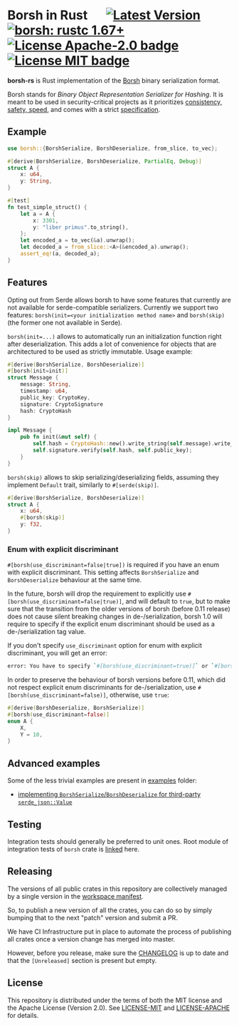 # Borsh in Rust &emsp; [![Latest Version]][crates.io] [![borsh: rustc 1.67+]][Rust 1.67] [![License Apache-2.0 badge]][License Apache-2.0] [![License MIT badge]][License MIT]

[Borsh]: https://borsh.io
[Latest Version]: https://img.shields.io/crates/v/borsh.svg
[crates.io]: https://crates.io/crates/borsh
[borsh: rustc 1.67+]: https://img.shields.io/badge/rustc-1.67+-lightgray.svg
[Rust 1.67]: https://blog.rust-lang.org/2023/01/26/Rust-1.67.0.html
[License Apache-2.0 badge]: https://img.shields.io/badge/license-Apache2.0-blue.svg
[License Apache-2.0]: https://opensource.org/licenses/Apache-2.0
[License MIT badge]: https://img.shields.io/badge/license-MIT-blue.svg
[License MIT]: https://opensource.org/licenses/MIT

**borsh-rs** is Rust implementation of the [Borsh] binary serialization format.

Borsh stands for _Binary Object Representation Serializer for Hashing_. It is meant to be used in
security-critical projects as it prioritizes [consistency, safety, speed][Borsh], and comes with a
strict [specification](https://github.com/near/borsh#specification).

## Example

```rust
use borsh::{BorshSerialize, BorshDeserialize, from_slice, to_vec};

#[derive(BorshSerialize, BorshDeserialize, PartialEq, Debug)]
struct A {
    x: u64,
    y: String,
}

#[test]
fn test_simple_struct() {
    let a = A {
        x: 3301,
        y: "liber primus".to_string(),
    };
    let encoded_a = to_vec(&a).unwrap();
    let decoded_a = from_slice::<A>(&encoded_a).unwrap();
    assert_eq!(a, decoded_a);
}
```

## Features

Opting out from Serde allows borsh to have some features that currently are not available for serde-compatible serializers.
Currently we support two features: `borsh(init=<your initialization method name>` and `borsh(skip)` (the former one not available in Serde).

`borsh(init=...)` allows to automatically run an initialization function right after deserialization. This adds a lot of convenience for objects that are architectured to be used as strictly immutable. Usage example:

```rust
#[derive(BorshSerialize, BorshDeserialize)]
#[borsh(init=init)]
struct Message {
    message: String,
    timestamp: u64,
    public_key: CryptoKey,
    signature: CryptoSignature
    hash: CryptoHash
}

impl Message {
    pub fn init(&mut self) {
        self.hash = CryptoHash::new().write_string(self.message).write_u64(self.timestamp);
        self.signature.verify(self.hash, self.public_key);
    }
}
```

`borsh(skip)` allows to skip serializing/deserializing fields, assuming they implement `Default` trait, similarly to `#[serde(skip)]`.

```rust
#[derive(BorshSerialize, BorshDeserialize)]
struct A {
    x: u64,
    #[borsh(skip)]
    y: f32,
}
```

### Enum with explicit discriminant

`#[borsh(use_discriminant=false|true])` is required if you have an enum with explicit discriminant. This setting affects `BorshSerialize` and `BorshDeserialize` behaviour at the same time.

In the future, borsh will drop the requirement to explicitly use `#[borsh(use_discriminant=false|true)]`, and will default to `true`, but to make sure that the transition from the older versions of borsh (before 0.11 release) does not cause silent breaking changes in de-/serialization, borsh 1.0 will require to specify if the explicit enum discriminant should be used as a de-/serialization tag value.

If you don't specify `use_discriminant` option for enum with explicit discriminant, you will get an error:

```bash
error: You have to specify `#[borsh(use_discriminant=true)]` or `#[borsh(use_discriminant=false)]` for all enums with explicit discriminant
```

In order to preserve the behaviour of borsh versions before 0.11, which did not respect explicit enum discriminants for de-/serialization, use `#[borsh(use_discriminant=false)]`, otherwise, use `true`:

```rust
#[derive(BorshDeserialize, BorshSerialize)]
#[borsh(use_discriminant=false)]
enum A {
    X,
    Y = 10,
}
```

## Advanced examples 

Some of the less trivial examples are present in [examples](./borsh/examples) folder:

- [implementing `BorshSerialize`/`BorshDeserialize` for third-party `serde_json::Value`](./borsh/examples/serde_json_value.rs)

## Testing

Integration tests should generally be preferred to unit ones. Root module of integration tests of `borsh` crate is [linked](./borsh/tests/tests.rs) here.
 
## Releasing

The versions of all public crates in this repository are collectively managed by a single version in the [workspace manifest](https://github.com/near/borsh-rs/blob/master/Cargo.toml).

So, to publish a new version of all the crates, you can do so by simply bumping that to the next "patch" version and submit a PR.

We have CI Infrastructure put in place to automate the process of publishing all crates once a version change has merged into master.

However, before you release, make sure the [CHANGELOG](CHANGELOG.md) is up to date and that the `[Unreleased]` section is present but empty.

## License

This repository is distributed under the terms of both the MIT license and the Apache License (Version 2.0).
See [LICENSE-MIT](LICENSE-MIT) and [LICENSE-APACHE](LICENSE-APACHE) for details.
